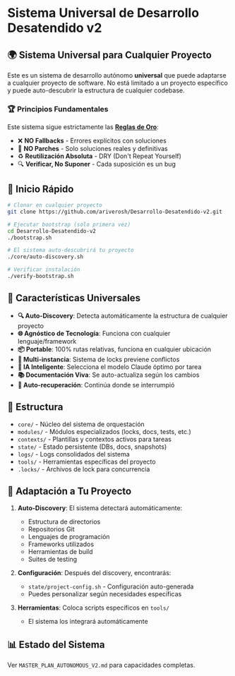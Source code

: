 # Sistema Universal de Desarrollo Desatendido v2

## 🌍 Sistema Universal para Cualquier Proyecto

Este es un sistema de desarrollo autónomo **universal** que puede adaptarse a cualquier proyecto de software. No está limitado a un proyecto específico y puede auto-descubrir la estructura de cualquier codebase.

### 🏆 Principios Fundamentales
Este sistema sigue estrictamente las [**Reglas de Oro**](GOLDEN_RULES.md):
- ❌ **NO Fallbacks** - Errores explícitos con soluciones
- 🔨 **NO Parches** - Solo soluciones reales y definitivas
- ♻️ **Reutilización Absoluta** - DRY (Don't Repeat Yourself)
- 🔍 **Verificar, No Suponer** - Cada suposición es un bug

## 🚀 Inicio Rápido

```bash
# Clonar en cualquier proyecto
git clone https://github.com/ariverosh/Desarrollo-Desatendido-v2.git

# Ejecutar bootstrap (solo primera vez)
cd Desarrollo-Desatendido-v2
./bootstrap.sh

# El sistema auto-descubrirá tu proyecto
./core/auto-discovery.sh

# Verificar instalación
./verify-bootstrap.sh
```

## 🎯 Características Universales

- **🔍 Auto-Discovery**: Detecta automáticamente la estructura de cualquier proyecto
- **🌐 Agnóstico de Tecnología**: Funciona con cualquier lenguaje/framework
- **📦 Portable**: 100% rutas relativas, funciona en cualquier ubicación
- **🔐 Multi-instancia**: Sistema de locks previene conflictos
- **🤖 IA Inteligente**: Selecciona el modelo Claude óptimo por tarea
- **📚 Documentación Viva**: Se auto-actualiza según los cambios
- **🔄 Auto-recuperación**: Continúa donde se interrumpió

## 📁 Estructura

- `core/` - Núcleo del sistema de orquestación
- `modules/` - Módulos especializados (locks, docs, tests, etc.)
- `contexts/` - Plantillas y contextos activos para tareas
- `state/` - Estado persistente (DBs, docs, snapshots)
- `logs/` - Logs consolidados del sistema
- `tools/` - Herramientas específicas del proyecto
- `.locks/` - Archivos de lock para concurrencia

## 🔧 Adaptación a Tu Proyecto

1. **Auto-Discovery**: El sistema detectará automáticamente:
   - Estructura de directorios
   - Repositorios Git
   - Lenguajes de programación
   - Frameworks utilizados
   - Herramientas de build
   - Suites de testing

2. **Configuración**: Después del discovery, encontrarás:
   - `state/project-config.sh` - Configuración auto-generada
   - Puedes personalizar según necesidades específicas

3. **Herramientas**: Coloca scripts específicos en `tools/`
   - El sistema los integrará automáticamente

## 📊 Estado del Sistema

Ver `MASTER_PLAN_AUTONOMOUS_V2.md` para capacidades completas.